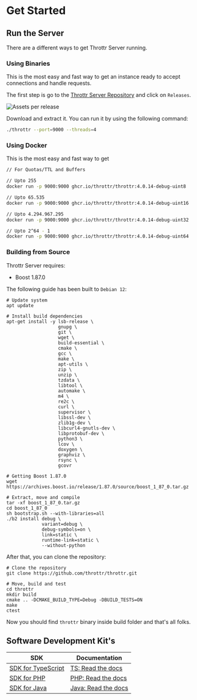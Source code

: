 # Get Started

## Run the Server

There are a different ways to get Throttr Server running.

### Using Binaries

This is the most easy and fast way to get an instance ready to accept connections and handle requests.

The first step is go to the [Throttr Server Repository][] and click on `Releases`.

![Assets per release](/images/releases-assets.png)

Download and extract it. You can run it by using the following command:

```bash
./throttr --port=9000 --threads=4
```

### Using Docker

This is the most easy and fast way to get 

```bash
// For Quotas/TTL and Buffers

// Upto 255
docker run -p 9000:9000 ghcr.io/throttr/throttr:4.0.14-debug-uint8

// Upto 65.535
docker run -p 9000:9000 ghcr.io/throttr/throttr:4.0.14-debug-uint16

// Upto 4.294.967.295
docker run -p 9000:9000 ghcr.io/throttr/throttr:4.0.14-debug-uint32

// Upto 2^64 - 1
docker run -p 9000:9000 ghcr.io/throttr/throttr:4.0.14-debug-uint64
```

### Building from Source

Throttr Server requires:

- Boost 1.87.0

The following guide has been built to `Debian 12`:

```shell
# Update system
apt update

# Install build dependencies
apt-get install -y lsb-release \
                   gnupg \
                   git \
                   wget \
                   build-essential \
                   cmake \
                   gcc \
                   make \
                   apt-utils \
                   zip \
                   unzip \
                   tzdata \
                   libtool \
                   automake \
                   m4 \
                   re2c \
                   curl \
                   supervisor \
                   libssl-dev \
                   zlib1g-dev \
                   libcurl4-gnutls-dev \
                   libprotobuf-dev \
                   python3 \
                   lcov \
                   doxygen \
                   graphviz \
                   rsync \
                   gcovr

# Getting Boost 1.87.0
wget https://archives.boost.io/release/1.87.0/source/boost_1_87_0.tar.gz

# Extract, move and compile
tar -xf boost_1_87_0.tar.gz
cd boost_1_87_0
sh bootstrap.sh --with-libraries=all
./b2 install debug \
             variant=debug \
             debug-symbols=on \
             link=static \
             runtime-link=static \
             --without-python
```

After that, you can clone the repository:

```shell
# Clone the repository
git clone https://github.com/throttr/throttr.git

# Move, build and test
cd throttr
mkdir build
cmake .. -DCMAKE_BUILD_TYPE=Debug -DBUILD_TESTS=ON
make
ctest
```

Now you should find `throttr` binary inside build folder and that's all folks.

## Software Development Kit's


| SDK                    | Documentation           |
|------------------------|-------------------------|
| [SDK for TypeScript][] | [TS: Read the docs][]   |
| [SDK for PHP][]        | [PHP: Read the docs][]  |
| [SDK for Java][]       | [Java: Read the docs][] |


[Throttr Server Repository]: https://github.com/throttr/throttr
[SDK for TypeScript]: https://github.com/throttr/typescript
[SDK for PHP]: https://github.com/throttr/php
[SDK for Java]: https://github.com/throttr/java
[TS: Read the docs]: ./sdk/typescript.md
[PHP: Read the docs]: ./sdk/php.md
[Java: Read the docs]: ./sdk/java.md